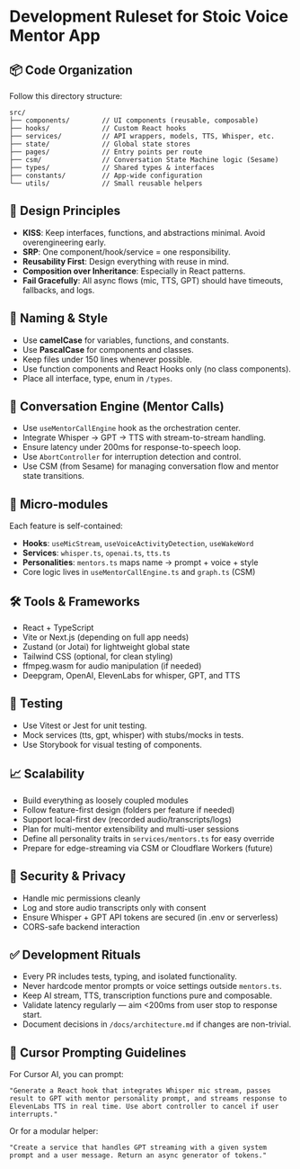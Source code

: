 # Development Ruleset for Stoic Voice Mentor App

## 📦 Code Organization

Follow this directory structure:

```
src/
├── components/        // UI components (reusable, composable)
├── hooks/             // Custom React hooks
├── services/          // API wrappers, models, TTS, Whisper, etc.
├── state/             // Global state stores
├── pages/             // Entry points per route
├── csm/               // Conversation State Machine logic (Sesame)
├── types/             // Shared types & interfaces
├── constants/         // App-wide configuration
└── utils/             // Small reusable helpers
```

## 🎯 Design Principles

- **KISS**: Keep interfaces, functions, and abstractions minimal. Avoid overengineering early.
- **SRP**: One component/hook/service = one responsibility.
- **Reusability First**: Design everything with reuse in mind.
- **Composition over Inheritance**: Especially in React patterns.
- **Fail Gracefully**: All async flows (mic, TTS, GPT) should have timeouts, fallbacks, and logs.

## 📘 Naming & Style

- Use **camelCase** for variables, functions, and constants.
- Use **PascalCase** for components and classes.
- Keep files under 150 lines whenever possible.
- Use function components and React Hooks only (no class components).
- Place all interface, type, enum in `/types`.

## 🧠 Conversation Engine (Mentor Calls)

- Use `useMentorCallEngine` hook as the orchestration center.
- Integrate Whisper → GPT → TTS with stream-to-stream handling.
- Ensure latency under 200ms for response-to-speech loop.
- Use `AbortController` for interruption detection and control.
- Use CSM (from Sesame) for managing conversation flow and mentor state transitions.

## 🧩 Micro-modules

Each feature is self-contained:

- **Hooks**: `useMicStream`, `useVoiceActivityDetection`, `useWakeWord`
- **Services**: `whisper.ts`, `openai.ts`, `tts.ts`
- **Personalities**: `mentors.ts` maps name → prompt + voice + style
- Core logic lives in `useMentorCallEngine.ts` and `graph.ts` (CSM)

## 🛠️ Tools & Frameworks

- React + TypeScript
- Vite or Next.js (depending on full app needs)
- Zustand (or Jotai) for lightweight global state
- Tailwind CSS (optional, for clean styling)
- ffmpeg.wasm for audio manipulation (if needed)
- Deepgram, OpenAI, ElevenLabs for whisper, GPT, and TTS

## 🧪 Testing

- Use Vitest or Jest for unit testing.
- Mock services (tts, gpt, whisper) with stubs/mocks in tests.
- Use Storybook for visual testing of components.

## 📈 Scalability

- Build everything as loosely coupled modules
- Follow feature-first design (folders per feature if needed)
- Support local-first dev (recorded audio/transcripts/logs)
- Plan for multi-mentor extensibility and multi-user sessions
- Define all personality traits in `services/mentors.ts` for easy override
- Prepare for edge-streaming via CSM or Cloudflare Workers (future)

## 🔐 Security & Privacy

- Handle mic permissions cleanly
- Log and store audio transcripts only with consent
- Ensure Whisper + GPT API tokens are secured (in .env or serverless)
- CORS-safe backend interaction

## ✅ Development Rituals

- Every PR includes tests, typing, and isolated functionality.
- Never hardcode mentor prompts or voice settings outside `mentors.ts`.
- Keep AI stream, TTS, transcription functions pure and composable.
- Validate latency regularly — aim <200ms from user stop to response start.
- Document decisions in `/docs/architecture.md` if changes are non-trivial.

## 🧠 Cursor Prompting Guidelines

For Cursor AI, you can prompt:

```
"Generate a React hook that integrates Whisper mic stream, passes result to GPT with mentor personality prompt, and streams response to ElevenLabs TTS in real time. Use abort controller to cancel if user interrupts."
```

Or for a modular helper:

```
"Create a service that handles GPT streaming with a given system prompt and a user message. Return an async generator of tokens."
```
